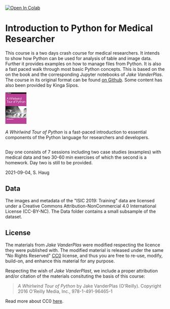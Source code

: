 [![Open In Colab](https://colab.research.google.com/assets/colab-badge.svg)](https://colab.research.google.com/github/sigvehaug/Introduction-to-Python-for-Medical-Researchers)

# Introduction to Python for Medical Researcher
 
This course is a two days crash course for medical researchers. It intends to show how Python can be used for analysis of table and image data. Further it provides examples on how to manage files from Python. It is also a fast paced walk through most basic Python concepts. This is based on the on the book and the corresponding Jupyter notebooks of *Jake VanderPlas*. The course in its original format can be found [on Github](https://github.com/jakevdp/WhirlwindTourOfPython). Some content has also been provided by Kinga Sipos.

<img src="cover-small.jpg">

*A Whirlwind Tour of Python* is a fast-paced introduction to essential
components of the Python language for researchers and developers.

##

Day one consists of 7 sessions including two case studies (examples) with medical data and two 30-60 min exercises of which the second is a homework.
Day two is still to be provided.

2021-09-04, S. Haug

## Data

The images and metadata of the "ISIC 2019: Training" data are licensed under a
Creative Commons Attribution-NonCommercial 4.0 International License
(CC-BY-NC). The Data folder contains a small subsample of the dataset.

## License

The materials from *Jake VanderPlas* were modified respecting the licence they were published with. The modified material is released under the same "No Rights Reserved" [CC0](LICENSE)
license, and thus you are free to re-use, modify, build-on, and enhance
this material for any purpose.

Respecting the wish of *Jake VanderPlast*, we include a proper attribution and/or citation of the materials consituting the basis of this course:

> *A Whirlwind Tour of Python* by Jake VanderPlas (O'Reilly). Copyright 2016 O'Reilly Media, Inc., 978-1-491-96465-1

Read more about CC0 [here](https://creativecommons.org/share-your-work/public-domain/cc0/).

